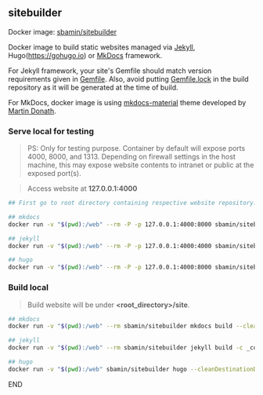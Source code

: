 ## sitebuilder

Docker image: [sbamin/sitebuilder](https://hub.docker.com/r/sbamin/sitebuilder)

Docker image to build static websites managed via [Jekyll](https://jekyllrb.com), Hugo(https://gohugo.io) or [MkDocs](https://www.mkdocs.org) framework.

For Jekyll framework, your site's Gemfile should match version requirements given in [Gemfile](Gemfile). Also, avoid putting [Gemfile.lock](Gemfile.lock) in the build repository as it will be generated at the time of build.

For MkDocs, docker image is using [mkdocs-material](https://squidfunk.github.io/mkdocs-material/) theme developed by [Martin Donath](https://github.com/squidfunk).

### Serve local for testing

>PS: Only for testing purpose. Container by default will expose ports 4000, 8000, and 1313. Depending on firewall settings in the host machine, this may expose website contents to intranet or public at the exposed port(s).  

>Access website at **127.0.0.1:4000** 

```sh
## First go to root directory containing respective website repository.

## mkdocs
docker run -v "$(pwd):/web" --rm -P -p 127.0.0.1:4000:8000 sbamin/sitebuilder mkdocs serve -a 0.0.0.0:8000

## jekyll
docker run -v "$(pwd):/web" --rm -P -p 127.0.0.1:4000:4000 sbamin/sitebuilder jekyll serve --watch --host=0.0.0.0 -c _devconfig.yml -d _sitelocal

## hugo
docker run -v "$(pwd):/web" --rm -P -p 127.0.0.1:4000:8000 sbamin/sitebuilder hugo server --bind 0.0.0.0 --port 8000
```

### Build local

>Build website will be under **<root_directory>/site**.

```sh
## mkdocs
docker run -v "$(pwd):/web" --rm sbamin/sitebuilder mkdocs build --clean --site-dir site

## jekyll
docker run -v "$(pwd):/web" --rm sbamin/sitebuilder jekyll build -c _config.yml --destination site

## hugo
docker run -v "$(pwd):/web" sbamin/sitebuilder hugo --cleanDestinationDir --destination site
```

END

